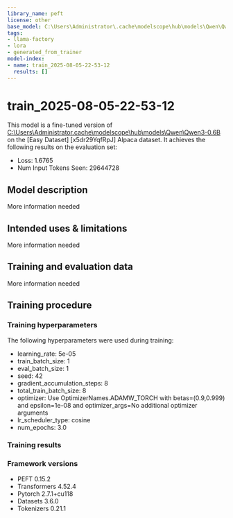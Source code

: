 ```yaml
---
library_name: peft
license: other
base_model: C:\Users\Administrator\.cache\modelscope\hub\models\Qwen\Qwen3-0.6B
tags:
- llama-factory
- lora
- generated_from_trainer
model-index:
- name: train_2025-08-05-22-53-12
  results: []
---
```


<!-- This model card has been generated automatically according to the information the Trainer had access to. You
should probably proofread and complete it, then remove this comment. -->

# train_2025-08-05-22-53-12

This model is a fine-tuned version of [C:\Users\Administrator\.cache\modelscope\hub\models\Qwen\Qwen3-0.6B](https://huggingface.co/C:\Users\Administrator\.cache\modelscope\hub\models\Qwen\Qwen3-0.6B) on the [Easy Dataset] [x5dr29YqfRpJ] Alpaca dataset.
It achieves the following results on the evaluation set:
- Loss: 1.6765
- Num Input Tokens Seen: 29644728

## Model description

More information needed

## Intended uses & limitations

More information needed

## Training and evaluation data

More information needed

## Training procedure

### Training hyperparameters

The following hyperparameters were used during training:
- learning_rate: 5e-05
- train_batch_size: 1
- eval_batch_size: 1
- seed: 42
- gradient_accumulation_steps: 8
- total_train_batch_size: 8
- optimizer: Use OptimizerNames.ADAMW_TORCH with betas=(0.9,0.999) and epsilon=1e-08 and optimizer_args=No additional optimizer arguments
- lr_scheduler_type: cosine
- num_epochs: 3.0

### Training results



### Framework versions

- PEFT 0.15.2
- Transformers 4.52.4
- Pytorch 2.7.1+cu118
- Datasets 3.6.0
- Tokenizers 0.21.1